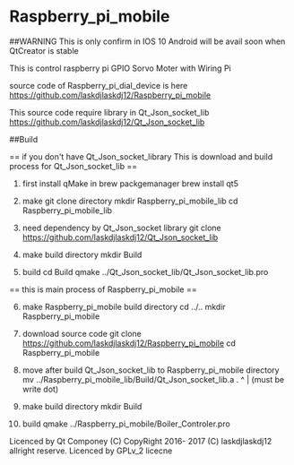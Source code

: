 # Raspberry_pi_mobile

##WARNING This is only confirm in IOS 10 Android will be avail soon when QtCreator is stable

This is control raspberry pi GPIO Sorvo Moter with Wiring Pi

source code of Raspberry_pi_dial_device is here
https://github.com/laskdjlaskdj12/Raspberry_pi_mobile

This source code require library in Qt_Json_socket_lib
https://github.com/laskdjlaskdj12/Qt_Json_socket_lib

##Build

== if you don't have Qt_Json_socket_library This is download and build process for Qt_Json_socket_lib ==

1. first install qMake in brew packgemanager
   brew install qt5
   
2. make git clone directory
   mkdir Raspberry_pi_mobile_lib
   cd Raspberry_pi_mobile_lib
   
3. need dependency by Qt_Json_socket library
   git clone https://github.com/laskdjlaskdj12/Qt_Json_socket_lib
  
4. make build directory
   mkdir Build
   
5. build 
   cd Build
   qmake ../Qt_Json_socket_lib/Qt_Json_socket_lib.pro

== this is main process of Raspberry_pi_mobile ==

6. make Raspberry_pi_mobile build directory
   cd ../..
   mkdir Raspberry_pi_mobile

7. download source code 
   git clone https://github.com/laskdjlaskdj12/Raspberry_pi_mobile
   cd Raspberry_pi_mobile
  
8. move after build Qt_Json_socket_lib to Raspberry_pi_mobile directory
   mv ../Raspberry_pi_mobile_lib/Build/Qt_Json_socket_lib.a .
                                                            ^
                                                            |
                                                     (must be write dot)
  
9. make build directory
   mkdir Build
  
10. build
   qmake ../Raspberry_pi_mobile/Boiler_Controler.pro

Licenced by Qt Componey (C) 
CopyRight 2016- 2017 (C) laskdjlaskdj12 allright reserve.
Licenced by GPLv_2 licecne 
